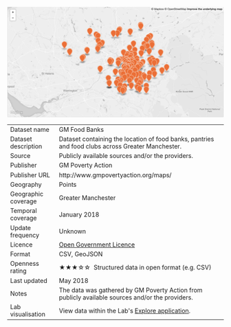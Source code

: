 [<img src="thumbnail.png">](GM_food_banks_styled.geojson)
</br>

<table>
<tr>
	<td>Dataset name</td>
	<td>GM Food Banks</td>
</tr>
<tr>
	<td>Dataset description</td>
	<td>Dataset containing the location of food banks, pantries and food clubs across Greater Manchester.</td>
</tr>
<tr>
	<td>Source</td>
	<td>Publicly available sources and/or the providers.</td>
</tr>
<tr>
	<td>Publisher</td>
	<td>GM Poverty Action</td>
</tr>
<tr>
	<td>Publisher URL</td>
	<td><a href="http://www.gmpovertyaction.org/maps/"></a>http://www.gmpovertyaction.org/maps/</td>
</tr>
<tr>
	<td>Geography</td>
	<td>Points</td>
</tr>
<tr>
	<td>Geographic coverage</td>
	<td>Greater Manchester</td>
</tr>
<tr>
	<td>Temporal coverage</td>
	<td>January 2018</td>
</tr>
<tr>
	<td>Update frequency</td>
	<td>Unknown</td>
</tr>
<tr>
	<td>Licence</td>
	<td><a href="http://www.nationalarchives.gov.uk/doc/open-government-licence/version/3/">Open Government Licence</a></td>
</tr>
<tr>
	<td>Format</td>
	<td>CSV, GeoJSON</td>
</tr>
<tr>
	<td>Openness rating</td>
	<td>&#9733&#9733&#9733&#9734&#9734&nbsp; Structured data in open format (e.g. CSV)</td>
</tr>
<tr>
	<td>Last updated</td>
	<td>May 2018</td>
</tr>
<tr>
	<td>Notes</td>
	<td>The data was gathered by GM Poverty Action from publicly available sources and/or the providers.</td>
</tr>
<tr>
	<td>Lab visualisation</td>
	<td>View data within the Lab's <a href="https://www.trafforddatalab.io/maps/explore/index.html?title=Food%20banks&about=Location%20of%20food%20banks%2c%20pantries%20and%20food%20clubs%20across%20Trafford.%3cbr%20%2f%3e%3cbr%20%2f%3eDownload%3a%20%3ca%20href%3d%22https%3a%2f%2fwww.trafforddatalab.io%2fopen_data%2ffood_banks%2ftrafford_food_banks.csv%22%20target%3d%22_blank%22%3eCSV%3c%2fa%3e%20%7c%20%3ca%20href%3d%22https%3a%2f%2fwww.trafforddatalab.io%2fopen_data%2ffood_banks%2ftrafford_food_banks.geojson%22%20target%3d%22_blank%22%3eGeoJSON%3c%2fa%3e.%3cbr%20%2f%3eFurther%20resources%20available%20%3ca%20href%3d%22https%3a%2f%2fgithub.com%2ftraffordDataLab%2fopen_data%2ftree%2fmaster%2ffood_banks%22%20target%3d%22_blank%22%3eon%20GitHub%3c%2fa%3e.&attr=GM%20Poverty%20Action&data=https://www.trafforddatalab.io/open_data/food_banks/trafford_food_banks.geojson">Explore application</a>.</td>
</tr>
</table>
